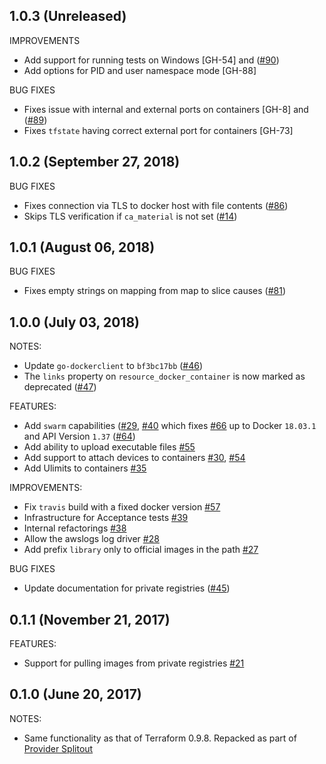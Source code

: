 ## 1.0.3 (Unreleased)

IMPROVEMENTS
* Add support for running tests on Windows [GH-54] and ([#90](https://github.com/terraform-providers/terraform-provider-docker/pull/90))
* Add options for PID and user namespace mode [GH-88]

BUG FIXES
* Fixes issue with internal and external ports on containers [GH-8] and ([#89](https://github.com/terraform-providers/terraform-provider-docker/pull/90))
* Fixes `tfstate` having correct external port for containers [GH-73]

## 1.0.2 (September 27, 2018)

BUG FIXES
* Fixes connection via TLS to docker host with file contents ([#86](https://github.com/terraform-providers/terraform-provider-docker/issues/86))
* Skips TLS verification if `ca_material` is not set ([#14](https://github.com/terraform-providers/terraform-provider-docker/issues/14))

## 1.0.1 (August 06, 2018)

BUG FIXES
* Fixes empty strings on mapping from map to slice causes ([#81](https://github.com/terraform-providers/terraform-provider-docker/issues/81))

## 1.0.0 (July 03, 2018)

NOTES:
* Update `go-dockerclient` to `bf3bc17bb` ([#46](https://github.com/terraform-providers/terraform-provider-docker/pull/46))
* The `links` property on `resource_docker_container` is now marked as deprecated ([#47](https://github.com/terraform-providers/terraform-provider-docker/pull/47))

FEATURES:
* Add `swarm` capabilities ([#29](https://github.com/terraform-providers/terraform-provider-docker/issues/29), [#40](https://github.com/terraform-providers/terraform-provider-docker/pull/40) which fixes [#66](https://github.com/terraform-providers/terraform-provider-docker/pull/66) up to Docker `18.03.1` and API Version `1.37` ([#64](https://github.com/terraform-providers/terraform-provider-docker/issues/64))
* Add ability to upload executable files [#55](https://github.com/terraform-providers/terraform-provider-docker/pull/55)
* Add support to attach devices to containers [#30](https://github.com/terraform-providers/terraform-provider-docker/issues/30), [#54](https://github.com/terraform-providers/terraform-provider-docker/pull/54)
* Add Ulimits to containers [#35](https://github.com/terraform-providers/terraform-provider-docker/pull/35)

IMPROVEMENTS:
* Fix `travis` build with a fixed docker version [#57](https://github.com/terraform-providers/terraform-provider-docker/pull/57)
* Infrastructure for Acceptance tests [#39](https://github.com/terraform-providers/terraform-provider-docker/pull/39)
* Internal refactorings [#38](https://github.com/terraform-providers/terraform-provider-docker/pull/38)
* Allow the awslogs log driver [#28](https://github.com/terraform-providers/terraform-provider-docker/pull/28)
* Add prefix `library` only to official images in the path [#27](https://github.com/terraform-providers/terraform-provider-docker/pull/27)

BUG FIXES
* Update documentation for private registries ([#45](https://github.com/terraform-providers/terraform-provider-docker/issues/45))

## 0.1.1 (November 21, 2017)

FEATURES:
* Support for pulling images from private registries [#21](https://github.com/terraform-providers/terraform-provider-docker/issues/21)

## 0.1.0 (June 20, 2017)

NOTES:

* Same functionality as that of Terraform 0.9.8. Repacked as part of [Provider Splitout](https://www.hashicorp.com/blog/upcoming-provider-changes-in-terraform-0-10/)
